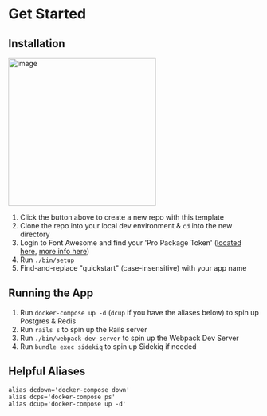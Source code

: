 # Get Started

## Installation

[<img width="296" alt="image" src="https://user-images.githubusercontent.com/2530982/110723937-82aa8900-81da-11eb-9eba-d560bde568f1.png">](https://github.com/purplefi-sh/quickstart-rails/generate)

1. Click the button above to create a new repo with this template
1. Clone the repo into your local dev environment & `cd` into the new directory
1. Login to Font Awesome and find your 'Pro Package Token' ([located here](https://fontawesome.com/account), [more info here](https://fontawesome.com/how-to-use/on-the-web/setup/using-package-managers#installing-pro))
1. Run `./bin/setup`
1. Find-and-replace "quickstart" (case-insensitive) with your app name

## Running the App
1. Run `docker-compose up -d` (`dcup` if you have the aliases below) to spin up Postgres & Redis
1. Run `rails s` to spin up the Rails server
1. Run `./bin/webpack-dev-server` to spin up the Webpack Dev Server
1. Run `bundle exec sidekiq` to spin up Sidekiq if needed

## Helpful Aliases
```shell
alias dcdown='docker-compose down'
alias dcps='docker-compose ps'
alias dcup='docker-compose up -d'
```
